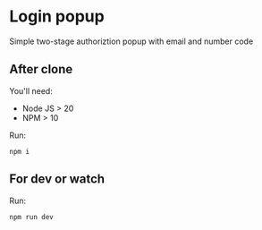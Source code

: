 # Login popup

Simple two-stage authoriztion popup with email and number code

## After clone

You'll need:

- Node JS > 20
- NPM > 10

Run:
```
npm i
```

## For dev or watch

Run:
```
npm run dev
```
